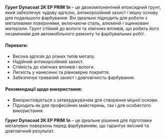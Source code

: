 **Грунт Dynacoat 2K EP PRIM 1л** – це двокомпонентний епоксидний грунт, який забезпечує чудову адгезію, антикорозійний захист і міцну основу для подальшого фарбування. Він ідеально підходить для роботи з металевими поверхнями, включаючи сталь, алюміній і оцинковані матеріали. Грунт стійкий до вологи та хімічних впливів, що робить його незамінним для автомобільного ремонту та фарбувальних робіт.

#### Переваги:

- Висока адгезія до різних типів металу.
- Надійний антикорозійний захист.
- Стійкість до хімічних впливів і вологи.
- Легкість у нанесенні та рівномірне покриття.
- Забезпечує тривалий захист і довговічність фарбування.

#### Рекомендації щодо використання:

- Використовується з затверджувачем для створення міцної основи.
- Підходить як для професійних майстерень, так і для особистого використання.

**Грунт Dynacoat 2K EP PRIM 1л** – це ідеальне рішення для підготовки металевих поверхонь перед фарбуванням, що гарантує якісний та довговічний результат.

